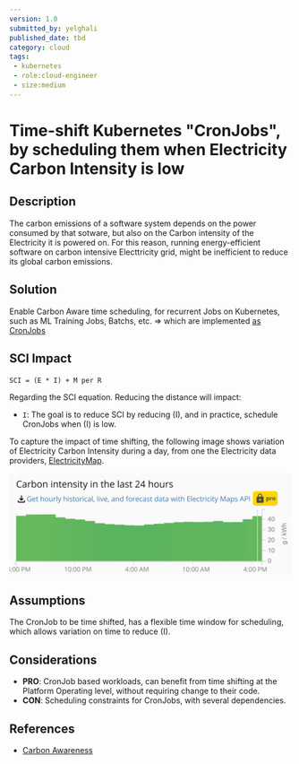 ```yaml
---
version: 1.0
submitted_by: yelghali
published_date: tbd
category: cloud
tags: 
 - kubernetes
 - role:cloud-engineer
 - size:medium
---
```


# Time-shift Kubernetes "CronJobs", by scheduling them when Electricity Carbon Intensity is low

## Description
The carbon emissions of a software system depends on the power consumed by that sotware, but also on the Carbon intensity of the Electricity it is powered on. For this reason, running energy-efficient software on carbon intensive Electtricity grid, might be inefficient to reduce its global carbon emissions. 

## Solution
Enable Carbon Aware time scheduling, for recurrent Jobs on Kubernetes, such as ML Training Jobs, Batchs, etc. => which are implemented [as CronJobs](https://kubernetes.io/docs/concepts/workloads/controllers/cron-jobs/)

## SCI Impact
`SCI = (E * I) + M per R`

Regarding the SCI equation. Reducing the distance will impact:

- `I`: The goal is to reduce SCI by reducing (I), and in practice, schedule CronJobs when (I) is low.

To capture the impact of time shifting, the following image shows variation of Electricity Carbon Intensity during a day, from one the Electricity data providers, [ElectricityMap](https://app.electricitymaps.com/map).

![zez](/src/images/time-shift.png)


## Assumptions
The CronJob to be time shifted, has a flexible time window for scheduling, which allows variation on time to reduce (I). 

## Considerations
- **PRO**: CronJob based workloads, can benefit from time shifting at the Platform Operating level, without requiring change to their code.
- **CON**: Scheduling constraints for CronJobs, with several dependencies. 

## References
- [Carbon Awareness](https://learn.greensoftware.foundation/practitioner/carbon-awareness)

